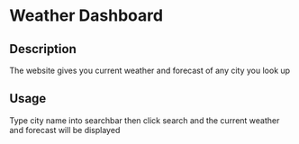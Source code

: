 # Weather Dashboard

## Description
The website gives you current weather and forecast of any city you look up

## Usage
Type city name into searchbar then click search and the current weather and forecast will be displayed